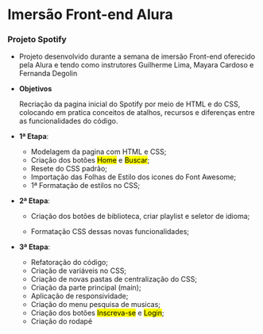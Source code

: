 # Imersão Front-end Alura 

### **Projeto Spotify** 

- Projeto desenvolvido durante a semana de imersão Front-end oferecido pela Alura e tendo como instrutores Guilherme Lima, Mayara Cardoso e Fernanda Degolin

- **Objetivos**

   Recriação da pagina inicial do Spotify por meio de HTML e do CSS, colocando em pratica conceitos de atalhos, recursos e diferenças entre as funcionalidades do código.

- **1ª Etapa**:

  - Modelagem da pagina com HTML e CSS;
  - Criação dos botões <mark>Home</mark> e <mark>Buscar</mark>;
  - Resete do CSS padrão;
  - Importação das Folhas de Estilo dos icones do Font Awesome;
  - 1ª Formatação de estilos no CSS;

  

- **2ª Etapa**:

  - Criação dos botões de biblioteca, criar playlist e seletor de idioma;

  - Formatação CSS dessas novas funcionalidades;

    

  

- **3ª Etapa**:

  - Refatoração do código;
  - Criação de variáveis no CSS;
  - Criação de novas pastas de centralização do CSS;
  - Criação da parte principal (main);
  - Aplicação de responsividade;
  - Criação do menu pesquisa de musicas;
  - Criação dos botões <mark>Inscreva-se</mark> e <mark>Login</mark>;
  - Criação do rodapé

